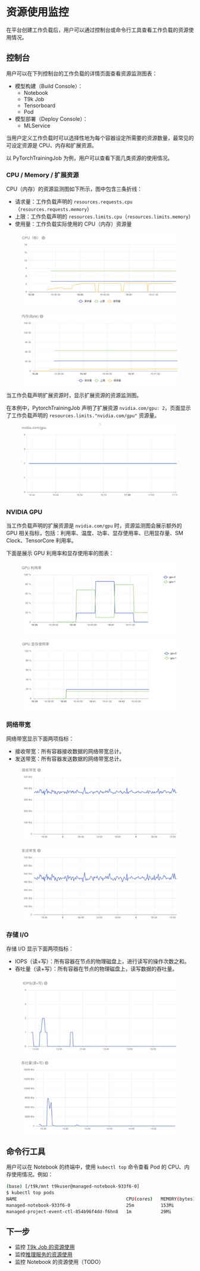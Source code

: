 # 资源使用监控

在平台创建工作负载后，用户可以通过控制台或命令行工具查看工作负载的资源使用情况。

## 控制台

用户可以在下列控制台的工作负载的详情页面查看资源监测图表：

* 模型构建（Build Console）：
    * Notebook
    * T9k Job
    * Tensorboard
    * Pod
* 模型部署（Deploy Console）：
    * MLService

当用户定义工作负载时可以选择性地为每个容器设定所需要的资源数量，最常见的可设定资源是 CPU、内存和扩展资源。

以 PyTorchTrainingJob 为例，用户可以查看下面几类资源的使用情况。

### CPU / Memory / 扩展资源

CPU（内存）的资源监测图如下所示，图中包含三条折线：
* 请求量：工作负载声明的 `resources.requests.cpu`（`resources.requests.memory`）
* 上限：工作负载声明的 `resources.limits.cpu`（`resources.limits.memory`）
* 使用量：工作负载实际使用的 CPU（内存）资源量

<figure class="screenshot">
  <img alt="cpu" src="../../assets/modules/computing-resources/monitoring/cpu.png"/>
</figure>

<figure class="screenshot">
  <img alt="memory" src="../../assets/modules/computing-resources/monitoring/memory.png"/>
</figure>

当工作负载声明扩展资源时，显示扩展资源的资源监测图。

在本例中，PytorchTrainingJob 声明了扩展资源 `nvidia.com/gpu: 2`，页面显示了工作负载声明的 `resources.limits."nvidia.com/gpu"` 资源量。

<figure class="screenshot">
  <img alt="nvidia.com/gpu" src="../../assets/modules/computing-resources/monitoring/nvidia.com:gpu.png"/>
</figure>

### NVIDIA GPU

当工作负载声明的扩展资源是 `nvidia.com/gpu` 时，资源监测图会展示额外的 GPU 相关指标，包括：利用率、温度、功率、显存使用率、已用显存量、SM Clock、TensorCore 利用率。

下面是展示 GPU 利用率和显存使用率的图表：

<figure class="screenshot">
  <img alt="gpu-utilization" src="../../assets/modules/computing-resources/monitoring/gpu-utilization.png"/>
</figure>

<figure class="screenshot">
  <img alt="gpu-memory-utilization" src="../../assets/modules/computing-resources/monitoring/gpu-memory-utilization.png"/>
</figure>

### 网络带宽

网络带宽显示下面两项指标：
* 接收带宽：所有容器接收数据的网络带宽总计。
* 发送带宽：所有容器发送数据的网络带宽总计。

<figure class="screenshot">
  <img alt="network-receive" src="../../assets/modules/computing-resources/monitoring/network-receive.png"/>
</figure>

<figure class="screenshot">
  <img alt="network-transmit" src="../../assets/modules/computing-resources/monitoring/network-transmit.png"/>
</figure>

### 存储 I/O

存储 I/O 显示下面两项指标：
* IOPS（读+写）：所有容器在节点的物理磁盘上，进行读写的操作次数之和。
* 吞吐量（读+写）：所有容器在节点的物理磁盘上，读写数据的吞吐量。

<figure class="screenshot">
  <img alt="storage-iops" src="../../assets/modules/computing-resources/monitoring/storage-iops.png"/>
</figure>

<figure class="screenshot">
  <img alt="storage-throughput" src="../../assets/modules/computing-resources/monitoring/storage-throughput.png"/>
</figure>

## 命令行工具

用户可以在 Notebook 的终端中，使用 `kubectl top` 命令查看 Pod 的 CPU、内存使用情况。例如：

```bash
(base) [/t9k/mnt t9kuser@managed-notebook-933f6-0]
$ kubectl top pods
NAME                                         CPU(cores)   MEMORY(bytes)   
managed-notebook-933f6-0                     25m          153Mi           
managed-project-event-ctl-854b96f4dd-f6hn8   1m           29Mi 
```

## 下一步

* 监控 [T9k Job 的资源使用](../../tasks/pytorch-training-parallel.md#检查训练日志和指标)
* 监控[推理服务的资源使用](../../tasks/deploy-mlservice.md#监控推理服务)
* 监控 Notebook 的资源使用（TODO）
